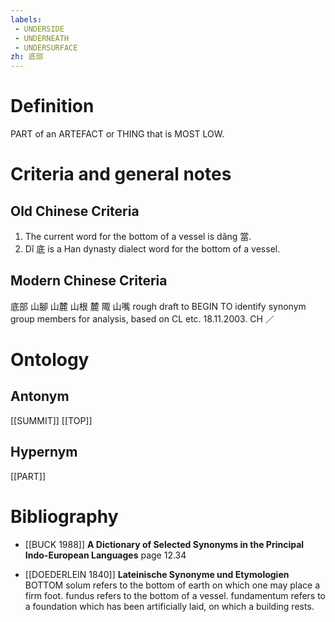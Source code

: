 ```yaml
---
labels: 
 - UNDERSIDE
 - UNDERNEATH
 - UNDERSURFACE
zh: 底部
---
```


# Definition
PART of an ARTEFACT or THING that is MOST LOW.
# Criteria and general notes
## Old Chinese Criteria
1. The current word for the bottom of a vessel is dǎng 當.
2. Dǐ 底 is a Han dynasty dialect word for the bottom of a vessel.
## Modern Chinese Criteria
底部
山腳
山麓
山根
麓
陬
山嘴
rough draft to BEGIN TO identify synonym group members for analysis, based on CL etc. 18.11.2003. CH ／
# Ontology

## Antonym
[[SUMMIT]]
[[TOP]]
## Hypernym
[[PART]]
# Bibliography
- [[BUCK 1988]]
**A Dictionary of Selected Synonyms in the Principal Indo-European Languages** page 12.34

- [[DOEDERLEIN 1840]]
**Lateinische Synonyme und Etymologien** 
BOTTOM
solum refers to the bottom of earth on which one may place a firm foot.
fundus refers to the bottom of a vessel.
fundamentum refers  to a foundation which has been artificially laid, on which a building rests.